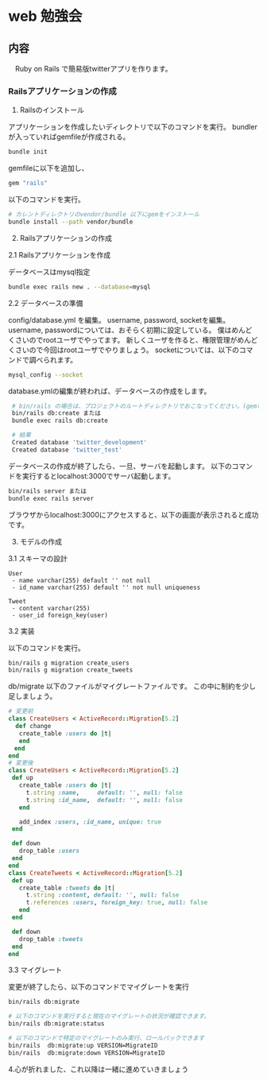 # web 勉強会

## 内容
　Ruby on Rails で簡易版twitterアプリを作ります。
　
### Railsアプリケーションの作成

 1. Railsのインストール

 アプリケーションを作成したいディレクトリで以下のコマンドを実行。
 bundler が入っていればgemfileが作成される。
 ```bash
 bundle init
 ```
 gemfileに以下を追加し、

 ```ruby
 gem "rails"
 ```
 以下のコマンドを実行。

 ```bash
 # カレントディレクトリのvendor/bundle 以下にgemをインストール
 bundle install --path vendor/bundle
 ```

 2. Railsアプリケーションの作成

 2.1 Railsアプリケーションを作成

 データベースはmysql指定

 ```bash
 bundle exec rails new . --database=mysql
 ```

 2.2 データベースの準備

 config/database.yml を編集。
 username, password, socketを編集。
 username, passwordについては、おそらく初期に設定している。
 僕はめんどくさいのでrootユーザでやってます。
 新しくユーザを作ると、権限管理がめんどくさいので今回はrootユーザでやりましょう。
 socketについては、以下のコマンドで調べられます。

 ```bash
 mysql_config --socket
 ```

 database.ymlの編集が終われば、データベースの作成をします。

 ```bash
  # bin/rails の場合は、プロジェクトのルートディレクトリでおこなってください。(gemfileがあるところ)
  bin/rails db:create または
  bundle exec rails db:create

  # 結果
  Created database 'twitter_development'
  Created database 'twitter_test'
 ```

データベースの作成が終了したら、一旦、サーバを起動します。
以下のコマンドを実行するとlocalhost:3000でサーバ起動します。

```bash
bin/rails server または
bundle exec rails server
```

ブラウザからlocalhost:3000にアクセスすると、以下の画面が表示されると成功です。


 3. モデルの作成

 3.1 スキーマの設計

 ```
 User
  - name varchar(255) default '' not null
  - id_name varchar(255) default '' not null uniqueness

 Tweet
  - content varchar(255)
  - user_id foreign_key(user)
 ```

 3.2 実装

 以下のコマンドを実行。

 ```bash
 bin/rails g migration create_users
 bin/rails g migration create_tweets
 ```

 db/migrate 以下のファイルがマイグレートファイルです。
 この中に制約を少し足しましょう。

 ```ruby
 # 変更前
 class CreateUsers < ActiveRecord::Migration[5.2]
   def change
    create_table :users do |t|
    end
　end
end
# 変更後
class CreateUsers < ActiveRecord::Migration[5.2]
  def up
    create_table :users do |t|
      t.string :name,     default: '', null: false
      t.string :id_name,  default: '', null: false
    end

    add_index :users, :id_name, unique: true
  end

  def down
    drop_table :users
  end
end
class CreateTweets < ActiveRecord::Migration[5.2]
  def up
    create_table :tweets do |t|
      t.string :content, default: '', null: false
      t.references :users, foreign_key: true, null: false
    end
  end

  def down
    drop_table :tweets
  end
end

 ```

 3.3 マイグレート

 変更が終了したら、以下のコマンドでマイグレートを実行

 ```bash
 bin/rails db:migrate

 # 以下のコマンドを実行すると現在のマイグレートの状況が確認できます。
 bin/rails db:migrate:status

 # 以下のコマンドで特定のマイグレートのみ実行、ロールバックできます
 bin/rails  db:migrate:up VERSION=MigrateID
 bin/rails  db:migrate:down VERSION=MigrateID
 ```


 4.心が折れました、これ以降は一緒に進めていきましょう
